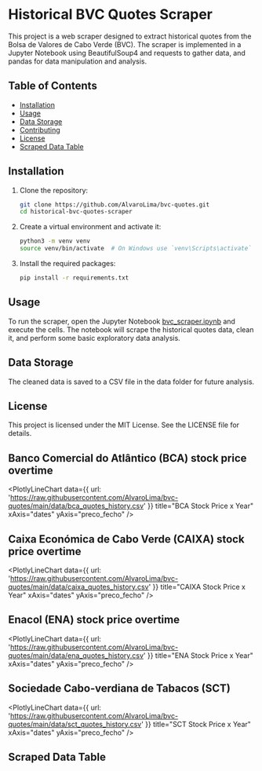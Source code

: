 # Historical BVC Quotes Scraper

This project is a web scraper designed to extract historical quotes from the Bolsa de Valores de Cabo Verde (BVC). The scraper is implemented in a Jupyter Notebook using BeautifulSoup4 and requests to gather data, and pandas for data manipulation and analysis.

## Table of Contents

- [Installation](#installation)
- [Usage](#usage)
- [Data Storage](#data-storage)
- [Contributing](#contributing)
- [License](#license)
- [Scraped Data Table](#scraped-data-table)


## Installation

1. Clone the repository:

    ```bash
    git clone https://github.com/AlvaroLima/bvc-quotes.git 
    cd historical-bvc-quotes-scraper
    ```

2. Create a virtual environment and activate it:

    ```bash
    python3 -m venv venv
    source venv/bin/activate  # On Windows use `venv\Scripts\activate`
    ```

3. Install the required packages:

    ```bash
    pip install -r requirements.txt
    ```

## Usage

To run the scraper, open the Jupyter Notebook [bvc_scraper.ipynb](https://github.com/AlvaroLima/bvc-quotes/blob/main/main.ipynb) and execute the cells. The notebook will scrape the historical quotes data, clean it, and perform some basic exploratory data analysis.


## Data Storage
The cleaned data is saved to a CSV file in the data folder for future analysis.

## License
This project is licensed under the MIT License. See the LICENSE file for details.

## Banco Comercial do Atlântico (BCA) stock price overtime

<PlotlyLineChart
  data={{
    url: 'https://raw.githubusercontent.com/AlvaroLima/bvc-quotes/main/data/bca_quotes_history.csv'
  }}
  title="BCA Stock Price x Year"
  xAxis="dates"
  yAxis="preco_fecho"
/>

## Caixa Económica de Cabo Verde (CAIXA) stock price overtime

<PlotlyLineChart
  data={{
    url: 'https://raw.githubusercontent.com/AlvaroLima/bvc-quotes/main/data/caixa_quotes_history.csv'
  }}
  title="CAIXA Stock Price x Year"
  xAxis="dates"
  yAxis="preco_fecho"
/>

## Enacol (ENA) stock price overtime

<PlotlyLineChart
  data={{
    url: 'https://raw.githubusercontent.com/AlvaroLima/bvc-quotes/main/data/ena_quotes_history.csv'
  }}
  title="ENA Stock Price x Year"
  xAxis="dates"
  yAxis="preco_fecho"
/>

## Sociedade Cabo-verdiana de Tabacos (SCT)

<PlotlyLineChart
  data={{
    url: 'https://raw.githubusercontent.com/AlvaroLima/bvc-quotes/main/data/sct_quotes_history.csv'
  }}
  title="SCT Stock Price x Year"
  xAxis="dates"
  yAxis="preco_fecho"
/>

## Scraped Data Table 

<FlatUiTable url="https://raw.githubusercontent.com/AlvaroLima/bvc-quotes/main/data/bvc_quotes_history.csv" />
